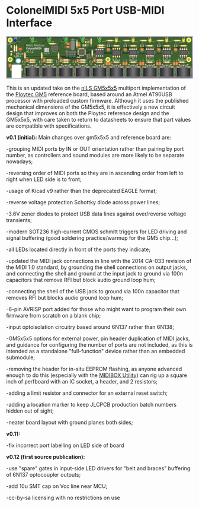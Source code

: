 # ColonelMIDI 5x5 Port USB-MIDI Interface

![3d render of completed ColonelMIDI v0.12](ColonelMIDI_v012.jpg)

This is an updated take on the [nILS GM5x5x5](http://www.midibox.org/dokuwiki/gm5x5x5>) multiport implementation of the [Ploytec GM5](https://www.usb-audio.com/gm5/) reference board, based around an Atmel AT90USB processor with preloaded custom firmware. Although it uses the published mechanical dimensions of the GM5x5x5, it is effectively a new circuit design that improves on both the Ploytec reference design and the GM5x5x5, with care taken to return to datasheets to ensure that part values are compatible with specifications.


<b>v0.1 (initial):</b> Main changes over gm5x5x5 and reference board are: 

-grouping MIDI ports by IN or OUT orientation rather than pairing by port number, as controllers and sound modules are more likely to be separate nowadays;

-reversing order of MIDI ports so they are in ascending order from left to right when LED side is to front;

-usage of Kicad v9 rather than the deprecated EAGLE format;

-reverse voltage protection Schottky diode across power lines;

-3.6V zener diodes to protect USB data lines against over/reverse voltage transients; 

-modern SOT236 high-current CMOS schmitt triggers for LED driving and signal buffering (good soldering practice/warmup for the GM5 chip...); 

-all LEDs located directly in front of the ports they indicate; 

-updated the MIDI jack connections in line with the 2014 CA-033 revision of the MIDI 1.0 standard, by grounding the shell connections on output jacks, and connecting the shell and ground at the input jack to ground via 100n capacitors that remove RFI but block audio ground loop hum;

-connecting the shell of the USB jack to ground via 100n capacitor that removes RFI but blocks audio ground loop hum;

-6-pin AVRISP port added for those who might want to program their own firmware from scratch on a blank chip;

-input optoisolation circuitry based around 6N137 rather than 6N138;

-GM5x5x5 options for external power, pin header duplication of MIDI jacks, and guidance for configuring the number of ports are not included, as this is intended as a standalone "full-function" device rather than an embedded submodule;

-removing the header for in-situ EEPROM flashing, as anyone advanced enough to do this (especially with the [MIDIBOX Utility](https://github.com/midibox/mios8/tree/98251ece080990915ee04ef88805124c7413f9d5/mbhp/mbhp_usb_gm5_eeprom)) can rig up a square inch of perfboard with an IC socket, a header, and 2 resistors;

-adding a limit resistor and connector for an external reset switch;

-adding a location marker to keep JLCPCB production batch numbers hidden out of sight;

-neater board layout with ground planes both sides;

<b>v0.11:</b> 

-fix incorrect port labelling on LED side of board

<b>v0.12 (first source publication):</b> 

-use "spare" gates in input-side LED drivers for "belt and braces" buffering of 6N137 optocoupler outputs;

-add 10u SMT cap on Vcc line near MCU;

-cc-by-sa licensing with no restrictions on use
